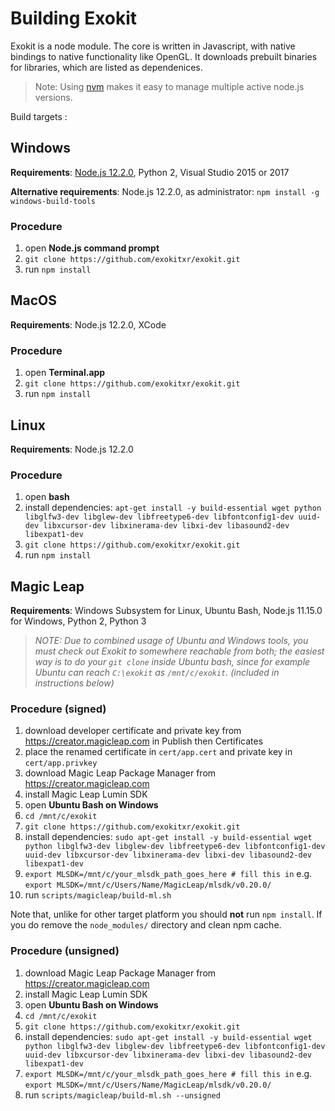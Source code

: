 # Building Exokit

Exokit is a node module. The core is written in Javascript, with native bindings to native functionality like OpenGL. It downloads prebuilt binaries for libraries, which are listed as dependenices.

> Note: Using [nvm](https://github.com/creationix/nvm) makes it easy to manage multiple active node.js versions.

Build targets :

## Windows

**Requirements**: [Node.js 12.2.0](https://nodejs.org/dist/v12.2.0/), Python 2, Visual Studio 2015 or 2017

**Alternative requirements**: Node.js 12.2.0, as administrator: `npm install -g windows-build-tools`

### Procedure
1. open **Node.js command prompt**
1. `git clone https://github.com/exokitxr/exokit.git`
1. run `npm install`

## MacOS

**Requirements**: Node.js 12.2.0, XCode

### Procedure
1. open **Terminal.app**
1. `git clone https://github.com/exokitxr/exokit.git`
1. run `npm install`

## Linux

**Requirements**: Node.js 12.2.0

### Procedure
1. open **bash**
1. install dependencies: `apt-get install -y build-essential wget python libglfw3-dev libglew-dev libfreetype6-dev libfontconfig1-dev uuid-dev libxcursor-dev libxinerama-dev libxi-dev libasound2-dev libexpat1-dev`
1. `git clone https://github.com/exokitxr/exokit.git`
1. run `npm install`

## Magic Leap

**Requirements**: Windows Subsystem for Linux, Ubuntu Bash, Node.js 11.15.0 for Windows, Python 2, Python 3

> *NOTE: Due to combined usage of Ubuntu and Windows tools, you must check out Exokit to somewhere reachable from both; the easiest way is to do your `git clone` inside Ubuntu bash, since for example Ubuntu can reach `C:\exokit` as `/mnt/c/exokit`. (included in instructions below)*

### Procedure (signed)
1. download developer certificate and private key from https://creator.magicleap.com in Publish then Certificates
1. place the renamed certificate in `cert/app.cert` and private key in `cert/app.privkey`
1. download Magic Leap Package Manager from https://creator.magicleap.com
1. install Magic Leap Lumin SDK
1. open **Ubuntu Bash on Windows**
1. `cd /mnt/c/exokit`
1. `git clone https://github.com/exokitxr/exokit.git`
1. install dependencies: `sudo apt-get install -y build-essential wget python libglfw3-dev libglew-dev libfreetype6-dev libfontconfig1-dev uuid-dev libxcursor-dev libxinerama-dev libxi-dev libasound2-dev libexpat1-dev`
1. `export MLSDK=/mnt/c/your_mlsdk_path_goes_here # fill this in` e.g. `export MLSDK=/mnt/c/Users/Name/MagicLeap/mlsdk/v0.20.0/`
1. run `scripts/magicleap/build-ml.sh`

Note that, unlike for other target platform you should **not** run `npm install`. If you do remove the `node_modules/` directory and clean npm cache.

### Procedure (unsigned)
1. download Magic Leap Package Manager from https://creator.magicleap.com
1. install Magic Leap Lumin SDK
1. open **Ubuntu Bash on Windows**
1. `cd /mnt/c/exokit`
1. `git clone https://github.com/exokitxr/exokit.git`
1. install dependencies: `sudo apt-get install -y build-essential wget python libglfw3-dev libglew-dev libfreetype6-dev libfontconfig1-dev uuid-dev libxcursor-dev libxinerama-dev libxi-dev libasound2-dev libexpat1-dev`
1. `export MLSDK=/mnt/c/your_mlsdk_path_goes_here # fill this in` e.g. `export MLSDK=/mnt/c/Users/Name/MagicLeap/mlsdk/v0.20.0/`
1. run `scripts/magicleap/build-ml.sh --unsigned`
